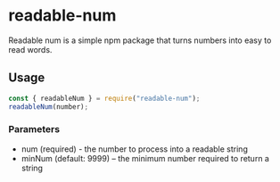 # readable-num

Readable num is a simple npm package that turns numbers into easy to read words.

## Usage

```js
const { readableNum } = require("readable-num");
readableNum(number);
```

### Parameters

- num (required) - the number to process into a readable string
- minNum (default: 9999) – the minimum number required to return a string
